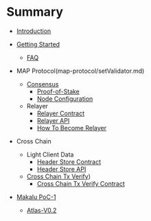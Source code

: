 # Summary

* [Introduction](README.md)

* [Getting Started]()
    * [FAQ](getting-started/faq.md)

* MAP Protocol(map-protocol/setValidator.md)
    * [Consensus](map-protocol/consensus/Consensue.md)
        * [Proof-of-Stake](map-protocol/consensus/Proof-of-Stake.md)
        * [Node Configuration](map-protocol/consensus/NodeConfiguration.md)
    * Relayer
        * [Relayer Contract](map-protocol/relayer/Relayer-Contract.md)
        * [Relayer API](map-protocol/relayer/Relayer-API.md)
        * [How To Become Relayer](map-protocol/relayer/QuickStart.md)

* Cross Chain
    * Light Client Data
        * [Header Store Contract](cross-chain/light-client-data/Header-Store-Contract.md)
        * [Header Store API](cross-chain/light-client-data/Header-Store-API.md)
    * [Cross Chain Tx Verify](cross-chain/tx-verify/Tx-Verify.md))
        * [Cross Chain Tx Verify Contract](cross-chain/tx-verify/Tx-Verify-Contract.md)

* [Makalu PoC-1](Makalu-PoC-1/README.md)
    * [Atlas-V0.2](Makalu-PoC-1/Atlas-V0.2.md)
